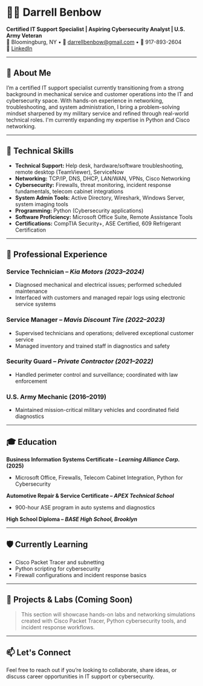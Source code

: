 # 👨‍💻 Darrell Benbow

**Certified IT Support Specialist | Aspiring Cybersecurity Analyst | U.S. Army Veteran**  
📍 Bloomingburg, NY • 📧 darrellbenbow@gmail.com • 📱 917-893-2604  
🔗 [LinkedIn](https://www.linkedin.com/in/darrell-benbow)

---

## 🧠 About Me

I’m a certified IT support specialist currently transitioning from a strong background in mechanical service and customer operations into the IT and cybersecurity space. With hands-on experience in networking, troubleshooting, and system administration, I bring a problem-solving mindset sharpened by my military service and refined through real-world technical roles. I'm currently expanding my expertise in Python and Cisco networking.

---

## 🔧 Technical Skills

- **Technical Support:** Help desk, hardware/software troubleshooting, remote desktop (TeamViewer), ServiceNow  
- **Networking:** TCP/IP, DNS, DHCP, LAN/WAN, VPNs, Cisco Networking  
- **Cybersecurity:** Firewalls, threat monitoring, incident response fundamentals, telecom cabinet integrations  
- **System Admin Tools:** Active Directory, Wireshark, Windows Server, system imaging tools  
- **Programming:** Python (Cybersecurity applications)  
- **Software Proficiency:** Microsoft Office Suite, Remote Assistance Tools  
- **Certifications:** CompTIA Security+, ASE Certified, 609 Refrigerant Certification  

---

## 💼 Professional Experience

### Service Technician – *Kia Motors (2023–2024)*  
- Diagnosed mechanical and electrical issues; performed scheduled maintenance  
- Interfaced with customers and managed repair logs using electronic service systems  

### Service Manager – *Mavis Discount Tire (2022–2023)*  
- Supervised technicians and operations; delivered exceptional customer service  
- Managed inventory and trained staff in diagnostics and safety  

### Security Guard – *Private Contractor (2021–2022)*  
- Handled perimeter control and surveillance; coordinated with law enforcement  

### U.S. Army Mechanic (2016–2019)  
- Maintained mission-critical military vehicles and coordinated field diagnostics  

---

## 🎓 Education

**Business Information Systems Certificate – *Learning Alliance Corp.* (2025)**  
- Microsoft Office, Firewalls, Telecom Cabinet Integration, Python for Cybersecurity  

**Automotive Repair & Service Certificate – *APEX Technical School***  
- 900-hour ASE program in auto systems and diagnostics  

**High School Diploma – *BASE High School, Brooklyn***  

---

## 🛡️ Currently Learning

- Cisco Packet Tracer and subnetting  
- Python scripting for cybersecurity  
- Firewall configurations and incident response basics  

---

## 📌 Projects & Labs (Coming Soon)

> This section will showcase hands-on labs and networking simulations created with Cisco Packet Tracer, Python cybersecurity tools, and incident response workflows.

---

## 📫 Let's Connect

Feel free to reach out if you’re looking to collaborate, share ideas, or discuss career opportunities in IT support or cybersecurity.
